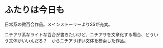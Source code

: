 # ふたりは今日も

日常系の微百合作品。メインストーリーよりSSが充実。

ニチアサ系なライトな百合が書きたいけど、ニチアサを文章化する場合、どういう文体がいいんだろ？　からニチアサぽい文体を模索した作品。
